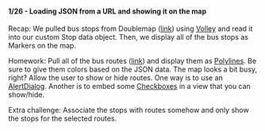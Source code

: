 #### 1/26 - Loading JSON from a URL and showing it on the map
Recap: We pulled bus stops from Doublemap ([link](https://northwestern.doublemap.com/map/v2/stops))
using [Volley](https://developer.android.com/training/volley/index.html) and read it into our custom Stop data object.
Then, we display all of the bus stops as Markers on the map.

Homework: Pull all of the bus routes ([link](https://northwestern.doublemap.com/map/v2/routes))
and display them as [Polylines](https://developers.google.com/android/reference/com/google/android/gms/maps/model/Polyline).
Be sure to give them colors based on the JSON data. The map looks a bit busy, right?
Allow the user to show or hide routes. One way is to use an [AlertDialog](http://www.learn-android-easily.com/2013/01/adding-check-boxes-in-dialog.html).
Another is to embed some [Checkboxes](https://developer.android.com/guide/topics/ui/controls/checkbox.html) in a view that you can show/hide.

Extra challenge: Associate the stops with routes somehow and only show the stops for the selected routes.

